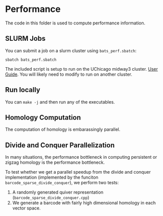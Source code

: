 # Performance

The code in this folder is used to compute performance information.

## SLURM Jobs

You can submit a job on a slurm cluster using `bats_perf.sbatch`:
```
sbatch bats_perf.sbatch
```

The included script is setup to run on the UChicago midway3 cluster.  [User Guide](https://mdw3.rcc.uchicago.edu/user-guide/).
You will likely need to modify to run on another cluster.

## Run locally

You can `make -j` and then run any of the executables.

## Homology Computation

The computation of homology is embarassingly parallel.

## Divide and Conquer Parallelization

In many situations, the performance bottleneck in computing persistent or zigzag homology is the performance bottleneck.

To test whether we get a parallel speedup from the divide and conquer implementation (implemented by the funciton `barcode_sparse_divide_conquer`), we perform two tests:
1. A randomly generated quiver representation (`barcode_sparse_divide_conquer.cpp`)
2. We generate a barcode with fairly high dimensional homology in each vector space.

